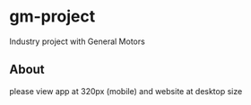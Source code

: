 # gm-project
Industry project with General Motors

## About
please view app at 320px (mobile) and website at desktop size

